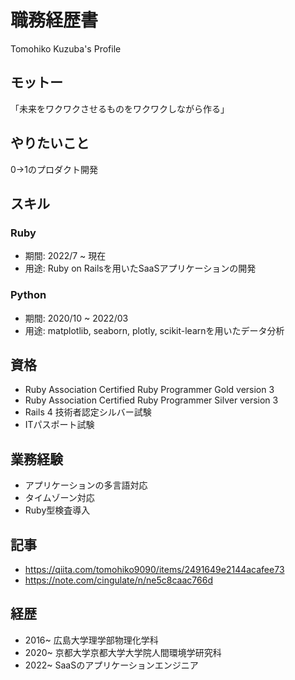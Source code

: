 # 職務経歴書
Tomohiko Kuzuba's Profile

## モットー
「未来をワクワクさせるものをワクワクしながら作る」

## やりたいこと
0→1のプロダクト開発

## スキル
### Ruby
- 期間: 2022/7 ~ 現在
- 用途: Ruby on Railsを用いたSaaSアプリケーションの開発

### Python
- 期間: 2020/10 ~ 2022/03 
- 用途: matplotlib, seaborn, plotly, scikit-learnを用いたデータ分析

## 資格
- Ruby Association Certified Ruby Programmer Gold version 3
- Ruby Association Certified Ruby Programmer Silver version 3
- Rails 4 技術者認定シルバー試験
- ITパスポート試験

## 業務経験
- アプリケーションの多言語対応
- タイムゾーン対応
- Ruby型検査導入

## 記事
- https://qiita.com/tomohiko9090/items/2491649e2144acafee73
- https://note.com/cingulate/n/ne5c8caac766d

## 経歴
- 2016~ 広島大学理学部物理化学科
- 2020~ 京都大学京都大学大学院人間環境学研究科
- 2022~ SaaSのアプリケーションエンジニア
